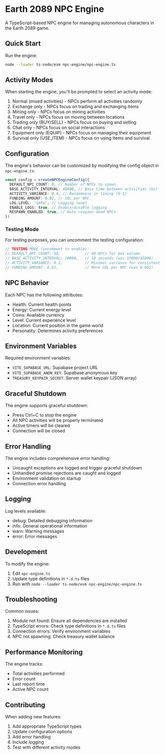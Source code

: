 # Earth 2089 NPC Engine

A TypeScript-based NPC engine for managing autonomous characters in the Earth 2089 game.

## Quick Start

Run the engine:

```bash
node --loader ts-node/esm npc-engine/npc-engine.ts
```

## Activity Modes

When starting the engine, you'll be prompted to select an activity mode:

1. Normal (mixed activities) - NPCs perform all activities randomly
2. Exchange only - NPCs focus on trading and exchanging items
3. Mining only - NPCs focus on mining activities
4. Travel only - NPCs focus on moving between locations
5. Trading only (BUY/SELL) - NPCs focus on buying and selling
6. Chat only - NPCs focus on social interactions
7. Equipment only (EQUIP) - NPCs focus on managing their equipment
8. Survival only (USE_ITEM) - NPCs focus on using items and survival

## Configuration

The engine's behavior can be customized by modifying the config object in `npc-engine.ts`:

```typescript
const config = createNPCEngineConfig({
  DEFAULT_NPC_COUNT: 8, // Number of NPCs to spawn
  BASE_ACTIVITY_INTERVAL: 45000, // Base time between activities (ms)
  ACTIVITY_VARIANCE: 0.4, // Randomness in timing (0-1)
  FUNDING_AMOUNT: 0.02, // SOL per NPC
  LOG_LEVEL: 'info', // Logging level
  ENABLE_LOGS: true, // Enable/disable logging
  RESPAWN_ENABLED: true, // Auto-respawn dead NPCs
})
```

### Testing Mode

For testing purposes, you can uncomment the testing configuration:

```typescript
// TESTING MODE (uncomment to enable):
// DEFAULT_NPC_COUNT: 50,           // 80 NPCs for max volume
// BASE_ACTIVITY_INTERVAL: 10000,   // 10 seconds (was 15000/45000)
// ACTIVITY_VARIANCE: 0.1,          // Minimal variance for consistent timing
// FUNDING_AMOUNT: 0.01,            // More SOL per NPC (was 0.002)
```

## NPC Behavior

Each NPC has the following attributes:

- Health: Current health points
- Energy: Current energy level
- Coins: Available currency
- Level: Current experience level
- Location: Current position in the game world
- Personality: Determines activity preferences

## Environment Variables

Required environment variables:

- `VITE_SUPABASE_URL`: Supabase project URL
- `VITE_SUPABASE_ANON_KEY`: Supabase anonymous key
- `TREASURY_KEYPAIR_SECRET`: Server wallet keypair (JSON array)

## Graceful Shutdown

The engine supports graceful shutdown:

- Press Ctrl+C to stop the engine
- All NPC activities will be properly terminated
- Active timers will be cleared
- Connection will be closed

## Error Handling

The engine includes comprehensive error handling:

- Uncaught exceptions are logged and trigger graceful shutdown
- Unhandled promise rejections are caught and logged
- Environment validation on startup
- Connection error handling

## Logging

Log levels available:

- debug: Detailed debugging information
- info: General operational information
- warn: Warning messages
- error: Error messages

## Development

To modify the engine:

1. Edit `npc-engine.ts`
2. Update type definitions in `*.d.ts` files
3. Run with `node --loader ts-node/esm npc-engine/npc-engine.ts`

## Troubleshooting

Common issues:

1. Module not found: Ensure all dependencies are installed
2. TypeScript errors: Check type definitions in `*.d.ts` files
3. Connection errors: Verify environment variables
4. NPC not spawning: Check treasury wallet balance

## Performance Monitoring

The engine tracks:

- Total activities performed
- Error count
- Last report time
- Active NPC count

## Contributing

When adding new features:

1. Add appropriate TypeScript types
2. Update configuration options
3. Add error handling
4. Include logging
5. Test with different activity modes
